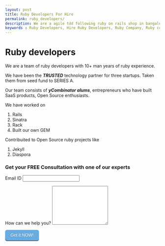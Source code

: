 ```yaml
---
layout: post
title: Ruby Developers For Hire
permalink: ruby_developers/
description: We are a agile tdd following ruby on rails shop in bangalore
keywords : Ruby Developers, Hire Ruby Developers, Ruby Company, Ruby consultants
---
```


<div class="unit golden-large" markdown="1">

# Ruby developers

We are a team of ruby developers with 10+ man years of ruby experience.

We have been the ***TRUSTED*** technology partner for three
startups. Taken them from seed fund to SERIES A.

Our team consists of ***yCombinator alums***, entrepreneurs who have built SaaS products, Open Source enthusiasts.

We have worked on 

1. Rails
2. Sinatra
3. Rack
4. Built our own GEM

Contribuited to Open Source ruby projects like

1. Jekyll
2. Diaspora


</div>


<div class="unit golden-small">
 <h3>Get your FREE Consultation with one of our experts</h3>
 <script type="text/javascript">var submitted=false;</script>
 <iframe name="hidden_iframe" id="hidden_iframe" style="display:none;" onload="if(submitted) {window.location='/thankyou';}">
 </iframe>
  <form action="https://docs.google.com/a/codebrahma.com/forms/d/1j30BL4BTMqZXzEVpmyJVpR5pESzfstSAAhO5DSbwYkU/formResponse" method="POST" id="form" target="hidden_iframe" onsubmit="submitted=true;">
   <p>
   <label  for="entry.1903135142">Email ID </label>
    <input type="text" id="email" class="email required" name="entry.1903135142" title="We need a valid email address"/>
   </p>

   <p>
   <label  for="entry.394028531">How can we help you?</label>
  <textarea name="entry.394028531" class="required" id="help" rows="8" cols="0"> </textarea>
   </p>

  <input type="submit" name="submit" value="Get it NOW!" id="submit" />
 </form>
 </div>

<style type="text/css">
.main-nav {
  visibility: hidden;  
}

label.error {
display: list-item;
color: #ff0600;
font-size: 12px;
list-style-position: inside;
padding: 5px 0 0;}

#hblink99 {
display:none;
}

#submit {
border: 0;
background-color: #68ace0;
color: #fff;
text-shadow: 0 1px 1px #48789c;
border: none;
padding: .84em 1.47em;
font-size: 1.2em;
line-height: 1.2em;
-webkit-box-shadow: 0 5px 0 #3e6786,0 7px 2px rgba(0,0,0,0.25);
-moz-box-shadow: 0 5px 0 #3e6786,0 7px 2px rgba(0,0,0,0.25);
box-shadow: 0 5px 0 #3e6786,0 7px 2px rgba(0,0,0,0.25);
-webkit-border-radius: 6px;
-moz-border-radius: 6px;
-ms-border-radius: 6px;
-o-border-radius: 6px;
border-radius: 6px;
padding: .7em 1.225em;
font-size: 1em;
line-height: 1em;
-webkit-box-shadow: 0 2px 0 #3e6786,0 2.8px 2px rgba(0,0,0,0.25);
-moz-box-shadow: 0 2px 0 #3e6786,0 2.8px 2px rgba(0,0,0,0.25);
box-shadow: 0 2px 0 #3e6786,0 2.8px 2px rgba(0,0,0,0.25);
}
</style>




